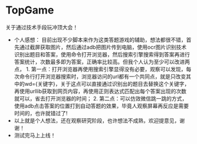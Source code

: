 # TopGame
关于通过技术手段玩冲顶大会！

- 个人感想：
    目前出现不少脚本来作为这类答题游戏的辅助，想法都很不错，首先通过截屏获取图片，然后通过adb把图片传到电脑，使用ocr图片识别技术识别出题目和答案，使用命令打开浏览器，然后搜索引擎搜索得到答案再进行答案统计，次数最多即为答案，正确率比较高。但我个人认为至少可以改进两点，
        1. 第一点：打开浏览器再使用搜索引擎显得没有必要，观察可以发现，每次命令行打开浏览器搜索时，浏览器访问的url都有一个共同点，就是只改变其中的wd={关键字}，关于这点可以直接通过识别出的题目去替换这个关键字，再使用urllib获取到网页内容，再使用正则表达式匹配出每个答案出现的次数就可以，省去打开浏览器的时间；
        2. 第二点：可以仿效微信跳一跳的方式，使用adb点击答案的位置打到自动答题的效果，毕竟人观察屏幕再反应是需要时间的，也许就错过了!
- 以上就是个人想法，还在观察研究阶段，也许想法不成熟，欢迎提意见，谢谢！
- 测试完马上上线！
